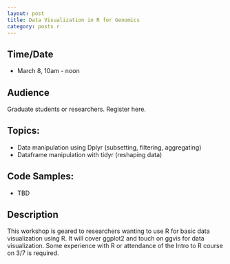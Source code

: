 ```yaml
---
layout: post
title: Data Visualization in R for Genomics
category: posts r
---
```


## Time/Date 

* March 8, 10am - noon 

## Audience 

Graduate students or researchers. Register here. 

## Topics: 

* Data manipulation using Dplyr (subsetting, filtering, aggregating) 
* Dataframe manipulation with tidyr (reshaping data)

## Code Samples: 
 
 * TBD 

## Description

This workshop is geared to researchers wanting to use R for basic data visualization using R. It will cover ggplot2 and touch on ggvis for data visualization.  Some experience with R or attendance of the Intro to R course on 3/7 is required. 